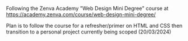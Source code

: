 Following the Zenva Academy "Web Design Mini Degree" course at
https://academy.zenva.com/course/web-design-mini-degree/

Plan is to follow the course for a refresher/primer on HTML and CSS then transition to a personal project currently being scoped (20/03/2024) 
